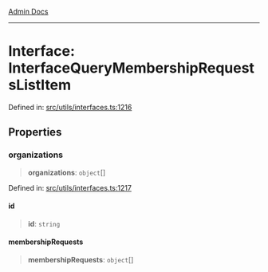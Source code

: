 [Admin Docs](/)

***

# Interface: InterfaceQueryMembershipRequestsListItem

Defined in: [src/utils/interfaces.ts:1216](https://github.com/PalisadoesFoundation/talawa-admin/blob/main/src/utils/interfaces.ts#L1216)

## Properties

### organizations

> **organizations**: `object`[]

Defined in: [src/utils/interfaces.ts:1217](https://github.com/PalisadoesFoundation/talawa-admin/blob/main/src/utils/interfaces.ts#L1217)

#### id

> **id**: `string`

#### membershipRequests

> **membershipRequests**: `object`[]
